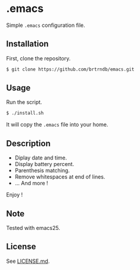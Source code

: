 # .emacs

Simple `.emacs` configuration file.

## Installation

First, clone the repository.

```sh
$ git clone https://github.com/brtrndb/emacs.git
```

## Usage

Run the script.

```sh
$ ./install.sh
```

It will copy the `.emacs` file into your home.

## Description

- Diplay date and time.
- Display battery percent.
- Parenthesis matching.
- Remove whitespaces at end of lines.
- ... And more !

Enjoy !

## Note

Tested with emacs25.

## License

See [LICENSE.md](./LICENSE.md).
